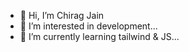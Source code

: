 - 👋 Hi, I’m Chirag Jain
- 👀 I’m interested in development...
- 🌱 I’m currently learning tailwind & JS...

<!---
chiragj-coder/chiragj-coder is a ✨ special ✨ repository because its `README.md` (this file) appears on your GitHub profile.
You can click the Preview link to take a look at your changes.
--->
